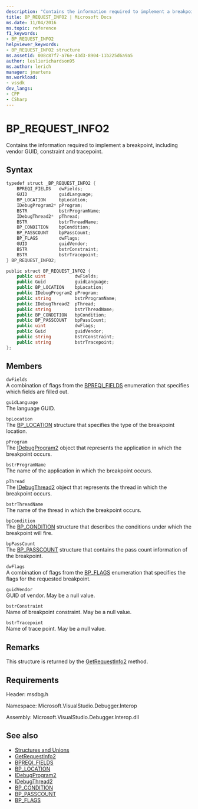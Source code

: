 ```yaml
---
description: "Contains the information required to implement a breakpoint, including vendor GUID, constraint and tracepoint."
title: BP_REQUEST_INFO2 | Microsoft Docs
ms.date: 11/04/2016
ms.topic: reference
f1_keywords:
- BP_REQUEST_INFO2
helpviewer_keywords:
- BP_REQUEST_INFO2 structure
ms.assetid: 008c87f7-a76e-43d3-8904-11b225d6a9a5
author: leslierichardson95
ms.author: lerich
manager: jmartens
ms.workload:
- vssdk
dev_langs:
- CPP
- CSharp
---
```

# BP_REQUEST_INFO2
Contains the information required to implement a breakpoint, including vendor GUID, constraint and tracepoint.

## Syntax

```cpp
typedef struct _BP_REQUEST_INFO2 {
    BPREQI_FIELDS   dwFields;
    GUID            guidLanguage;
    BP_LOCATION     bpLocation;
    IDebugProgram2* pProgram;
    BSTR            bstrProgramName;
    IDebugThread2*  pThread;
    BSTR            bstrThreadName;
    BP_CONDITION    bpCondition;
    BP_PASSCOUNT    bpPassCount;
    BP_FLAGS        dwFlags;
    GUID            guidVendor;
    BSTR            bstrConstraint;
    BSTR            bstrTracepoint;
} BP_REQUEST_INFO2;
```

```csharp
public struct BP_REQUEST_INFO2 {
    public uint           dwFields;
    public Guid           guidLanguage;
    public BP_LOCATION    bpLocation;
    public IDebugProgram2 pProgram;
    public string         bstrProgramName;
    public IDebugThread2  pThread;
    public string         bstrThreadName;
    public BP_CONDITION   bpCondition;
    public BP_PASSCOUNT   bpPassCount;
    public uint           dwFlags;
    public Guid           guidVendor;
    public string         bstrConstraint;
    public string         bstrTracepoint;
};
```

## Members
`dwFields`\
A combination of flags from the [BPREQI_FIELDS](../../../extensibility/debugger/reference/bpreqi-fields.md) enumeration that specifies which fields are filled out.

`guidLanguage`\
The language GUID.

`bpLocation`\
The [BP_LOCATION](../../../extensibility/debugger/reference/bp-location.md) structure that specifies the type of the breakpoint location.

`pProgram`\
The [IDebugProgram2](../../../extensibility/debugger/reference/idebugprogram2.md) object that represents the application in which the breakpoint occurs.

`bstrProgramName`\
The name of the application in which the breakpoint occurs.

`pThread`\
The [IDebugThread2](../../../extensibility/debugger/reference/idebugthread2.md) object that represents the thread in which the breakpoint occurs.

`bstrThreadName`\
The name of the thread in which the breakpoint occurs.

`bpCondition`\
The [BP_CONDITION](../../../extensibility/debugger/reference/bp-condition.md) structure that describes the conditions under which the breakpoint will fire.

`bpPassCount`\
The [BP_PASSCOUNT](../../../extensibility/debugger/reference/bp-passcount.md) structure that contains the pass count information of the breakpoint.

`dwFlags`\
A combination of flags from the [BP_FLAGS](../../../extensibility/debugger/reference/bp-flags.md) enumeration that specifies the flags for the requested breakpoint.

`guidVendor`\
GUID of vendor. May be a null value.

`bstrConstraint`\
Name of breakpoint constraint. May be a null value.

`bstrTracepoint`\
Name of trace point. May be a null value.

## Remarks
This structure is returned by the [GetRequestInfo2](../../../extensibility/debugger/reference/idebugbreakpointrequest3-getrequestinfo2.md) method.

## Requirements
Header: msdbg.h

Namespace: Microsoft.VisualStudio.Debugger.Interop

Assembly: Microsoft.VisualStudio.Debugger.Interop.dll

## See also
- [Structures and Unions](../../../extensibility/debugger/reference/structures-and-unions.md)
- [GetRequestInfo2](../../../extensibility/debugger/reference/idebugbreakpointrequest3-getrequestinfo2.md)
- [BPREQI_FIELDS](../../../extensibility/debugger/reference/bpreqi-fields.md)
- [BP_LOCATION](../../../extensibility/debugger/reference/bp-location.md)
- [IDebugProgram2](../../../extensibility/debugger/reference/idebugprogram2.md)
- [IDebugThread2](../../../extensibility/debugger/reference/idebugthread2.md)
- [BP_CONDITION](../../../extensibility/debugger/reference/bp-condition.md)
- [BP_PASSCOUNT](../../../extensibility/debugger/reference/bp-passcount.md)
- [BP_FLAGS](../../../extensibility/debugger/reference/bp-flags.md)
